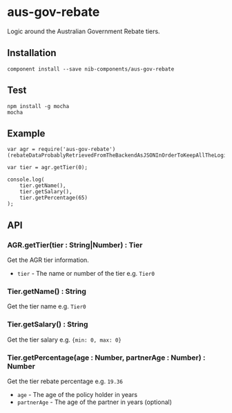 # aus-gov-rebate

Logic around the Australian Government Rebate tiers.

## Installation

    component install --save nib-components/aus-gov-rebate

## Test

    npm install -g mocha
    mocha

## Example

    var agr = require('aus-gov-rebate')(rebateDataProbablyRetrievedFromTheBackendAsJSONInOrderToKeepAllTheLogicAllInOneSpot);

    var tier = agr.getTier(0);

    console.log(
        tier.getName(),
        tier.getSalary(),
        tier.getPercentage(65)
    );

## API

### AGR.getTier(tier : String|Number) : Tier

Get the AGR tier information.

- `tier` - The name or number of the tier e.g. `Tier0`

### Tier.getName() : String

Get the tier name e.g. `Tier0`

### Tier.getSalary() : String

Get the tier salary e.g. `{min: 0, max: 0}`

### Tier.getPercentage(age : Number, partnerAge : Number) : Number

Get the tier rebate percentage e.g. `19.36`

- `age` - The age of the policy holder in years
- `partnerAge` - The age of the partner in years (optional)


